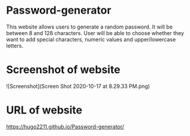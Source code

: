 # Password-generator

This website allows users to generate a random password.
It will be between 8 and 128 characters.
User will be able to choose whether they want to add special characters, numeric values and upper/lowercase letters.

# Screenshot of website
![Screenshot](Screen Shot 2020-10-17 at 8.29.33 PM.png)

# URL of website
https://hugo2211.github.io/Password-generator/
